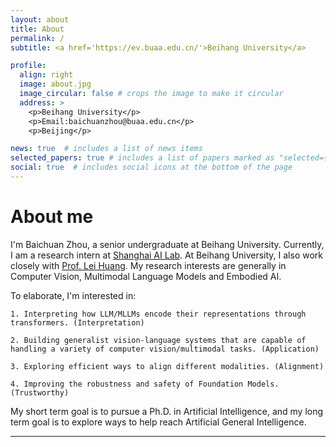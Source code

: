 ```yaml
---
layout: about
title: About
permalink: /
subtitle: <a href='https://ev.buaa.edu.cn/'>Beihang University</a>

profile:
  align: right
  image: about.jpg
  image_circular: false # crops the image to make it circular
  address: >
    <p>Beihang University</p>
    <p>Email:baichuanzhou@buaa.edu.cn</p>
    <p>Beijing</p>

news: true  # includes a list of news items
selected_papers: true # includes a list of papers marked as "selected={true}"
social: true  # includes social icons at the bottom of the page
---
```


# About me
I'm Baichuan Zhou, a senior undergraduate at Beihang University. Currently, I am a research intern at [Shanghai AI Lab](https://opendatalab.com/). At Beihang University, I also work closely with [Prof. Lei Huang](https://huangleibuaa.github.io/). My research interests are generally in Computer Vision, Multimodal Language Models and Embodied AI. 

To elaborate, I'm interested in: 

    1. Interpreting how LLM/MLLMs encode their representations through transformers. (Interpretation) 

    2. Building generalist vision-language systems that are capable of handling a variety of computer vision/multimodal tasks. (Application)

    3. Exploring efficient ways to align different modalities. (Alignment)

    4. Improving the robustness and safety of Foundation Models. (Trustworthy) 

    
My short term goal is to pursue a Ph.D. in Artificial Intelligence, and my long term goal is to explore ways to help reach Artificial General Intelligence. 

---




